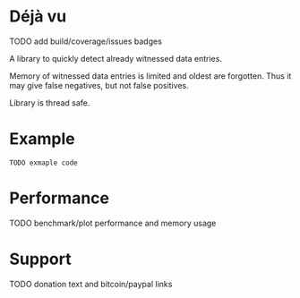 # Déjà vu

TODO add build/coverage/issues badges

A library to quickly detect already witnessed data entries.

Memory of witnessed data entries is limited and oldest are forgotten.
Thus it may give false negatives, but not false positives.

Library is thread safe.


# Example

```
TODO exmaple code

```


# Performance

TODO benchmark/plot performance and memory usage


# Support

TODO donation text and bitcoin/paypal links
